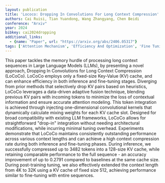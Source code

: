 ```yaml
---
layout: publication
title: 'Lococo: Dropping In Convolutions For Long Context Compression'
authors: Cai Ruisi, Tian Yuandong, Wang Zhangyang, Chen Beidi
conference: "Arxiv"
year: 2024
bibkey: cai2024dropping
additional_links:
  - {name: "Paper", url: "https://arxiv.org/abs/2406.05317"}
tags: ['Attention Mechanism', 'Efficiency And Optimization', 'Fine Tuning', 'Merging', 'Model Architecture', 'Pretraining Methods', 'RAG', 'Tools', 'Training Techniques']
---
```

This paper tackles the memory hurdle of processing long context sequences in
Large Language Models (LLMs), by presenting a novel approach, Dropping In
Convolutions for Long Context Compression (LoCoCo). LoCoCo employs only a
fixed-size Key-Value (KV) cache, and can enhance efficiency in both inference
and fine-tuning stages. Diverging from prior methods that selectively drop KV
pairs based on heuristics, LoCoCo leverages a data-driven adaptive fusion
technique, blending previous KV pairs with incoming tokens to minimize the loss
of contextual information and ensure accurate attention modeling. This token
integration is achieved through injecting one-dimensional convolutional kernels
that dynamically calculate mixing weights for each KV cache slot. Designed for
broad compatibility with existing LLM frameworks, LoCoCo allows for
straightforward "drop-in" integration without needing architectural
modifications, while incurring minimal tuning overhead. Experiments demonstrate
that LoCoCo maintains consistently outstanding performance across various
context lengths and can achieve a high context compression rate during both
inference and fine-tuning phases. During inference, we successfully compressed
up to 3482 tokens into a 128-size KV cache, while retaining comparable
performance to the full sequence - an accuracy improvement of up to 0.2791
compared to baselines at the same cache size. During post-training tuning, we
also effectively extended the context length from 4K to 32K using a KV cache of
fixed size 512, achieving performance similar to fine-tuning with entire
sequences.
